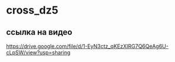 # cross_dz5

## ссылка на видео
https://drive.google.com/file/d/1-EyN3ctz_qKEzXIRG7Q6QeAg6U-cLpSW/view?usp=sharing
